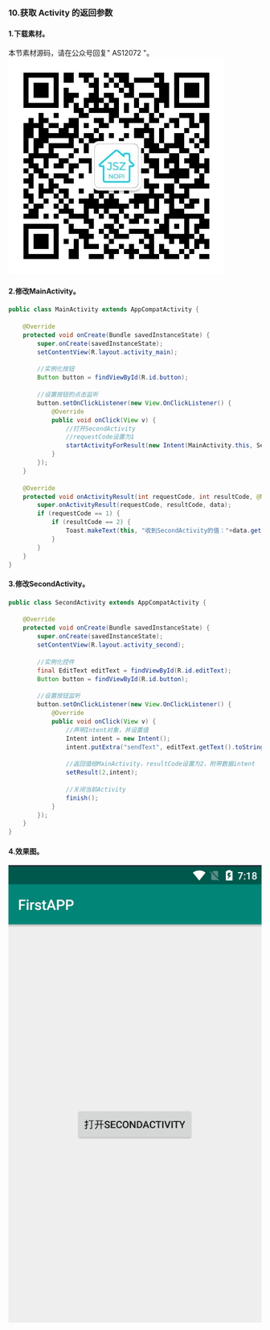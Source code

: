 ### 10.获取 Activity 的返回参数
#### 1.下载素材。
本节素材源码，请在公众号回复" AS12072 "。
![title](https://raw.githubusercontent.com/JSZNopi/JSZImage/master/gitnote/2019/10/30/WXCODE-1572446034519.jpeg)

#### 2.修改MainActivity。
```java
public class MainActivity extends AppCompatActivity {

    @Override
    protected void onCreate(Bundle savedInstanceState) {
        super.onCreate(savedInstanceState);
        setContentView(R.layout.activity_main);

        //实例化按钮
        Button button = findViewById(R.id.button);

        //设置按钮的点击监听
        button.setOnClickListener(new View.OnClickListener() {
            @Override
            public void onClick(View v) {
                //打开SecondActivity
                //requestCode设置为1
                startActivityForResult(new Intent(MainActivity.this, SecondActivity.class),1);
            }
        });
    }

    @Override
    protected void onActivityResult(int requestCode, int resultCode, @Nullable Intent data) {
        super.onActivityResult(requestCode, resultCode, data);
        if (requestCode == 1) {
            if (resultCode == 2) {
                Toast.makeText(this, "收到SecondActivity的值："+data.getStringExtra("sendText"), Toast.LENGTH_SHORT).show();
            }
        }
    }
}
```

#### 3.修改SecondActivity。
```java
public class SecondActivity extends AppCompatActivity {

    @Override
    protected void onCreate(Bundle savedInstanceState) {
        super.onCreate(savedInstanceState);
        setContentView(R.layout.activity_second);

        //实例化控件
        final EditText editText = findViewById(R.id.editText);
        Button button = findViewById(R.id.button);

        //设置按钮监听
        button.setOnClickListener(new View.OnClickListener() {
            @Override
            public void onClick(View v) {
                //声明Intent对象，并设置值
                Intent intent = new Intent();
                intent.putExtra("sendText", editText.getText().toString());

                //返回值给MainActivity，resultCode设置为2，附带数据intent
                setResult(2,intent);

                //关闭当前Activity
                finish();
            }
        });
    }
}
```

#### 4.效果图。
![title](https://raw.githubusercontent.com/JSZNopi/JSZImage/master/gitnote/2019/12/07/1-1575717864565.gif)